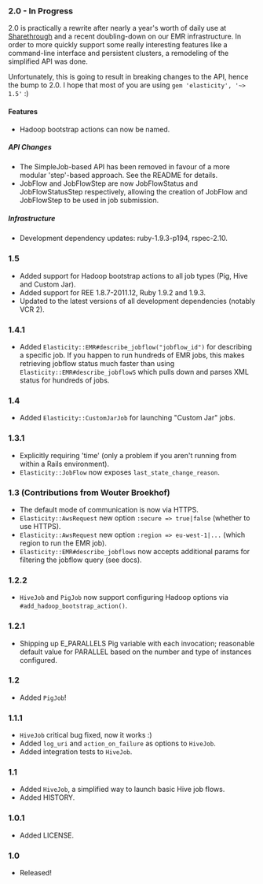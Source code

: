 ### 2.0 - In Progress

2.0 is practically a rewrite after nearly a year's worth of daily use at [Sharethrough](http://www.sharethrough.com/) and a recent doubling-down on our EMR infrastructure.  In order to more quickly support some really interesting features like a command-line interface and persistent clusters, a remodeling of the simplified API was done.

Unfortunately, this is going to result in breaking changes to the API, hence the bump to 2.0.  I hope that most of you are using ```gem 'elasticity', '~> 1.5'``` :) 

#### Features

+ Hadoop bootstrap actions can now be named.

##### API Changes

+ The SimpleJob-based API has been removed in favour of a more modular 'step'-based approach.  See the README for details.
+ JobFlow and JobFlowStep are now JobFlowStatus and JobFlowStatusStep respectively, allowing the creation of JobFlow and JobFlowStep to be used in job submission.

##### Infrastructure

+ Development dependency updates: ruby-1.9.3-p194, rspec-2.10.

### 1.5

+ Added support for Hadoop bootstrap actions to all job types (Pig, Hive and Custom Jar).
+ Added support for REE 1.8.7-2011.12, Ruby 1.9.2 and 1.9.3.
+ Updated to the latest versions of all development dependencies (notably VCR 2).

### 1.4.1

+ Added ```Elasticity::EMR#describe_jobflow("jobflow_id")``` for describing a specific job.  If you happen to run hundreds of EMR jobs, this makes retrieving jobflow status much faster than using ```Elasticity::EMR#describe_jobflowS``` which pulls down and parses XML status for hundreds of jobs.

### 1.4

+ Added ```Elasticity::CustomJarJob``` for launching "Custom Jar" jobs.

### 1.3.1

+ Explicitly requiring 'time' (only a problem if you aren't running from within a Rails environment).
+ ```Elasticity::JobFlow``` now exposes ```last_state_change_reason```.

### 1.3 (Contributions from Wouter Broekhof)

+ The default mode of communication is now via HTTPS.
+ ```Elasticity::AwsRequest``` new option ```:secure => true|false``` (whether to use HTTPS).
+ ```Elasticity::AwsRequest``` new option ```:region => eu-west-1|...``` (which region to run the EMR job).
+ ```Elasticity::EMR#describe_jobflows``` now accepts additional params for filtering the jobflow query (see docs).

### 1.2.2

+ ```HiveJob``` and ```PigJob``` now support configuring Hadoop options via ```#add_hadoop_bootstrap_action()```.

### 1.2.1

+ Shipping up E_PARALLELS Pig variable with each invocation; reasonable default value for PARALLEL based on the number and type of instances configured.

### 1.2

+ Added ```PigJob```!

### 1.1.1

+ ```HiveJob``` critical bug fixed, now it works :)
+ Added ```log_uri``` and ```action_on_failure``` as options to ```HiveJob```.
+ Added integration tests to ```HiveJob```.

### 1.1

+ Added ```HiveJob```, a simplified way to launch basic Hive job flows.
+ Added HISTORY.

### 1.0.1

+ Added LICENSE.

### 1.0

+ Released!
